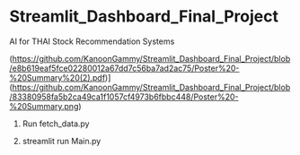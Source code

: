 # Streamlit_Dashboard_Final_Project
AI for THAI Stock Recommendation Systems

(https://github.com/KanoonGammy/Streamlit_Dashboard_Final_Project/blob/e8b619eaf5fce02280012a67dd7c56ba7ad2ac75/Poster%20-%20Summary%20(2).pdf)](https://github.com/KanoonGammy/Streamlit_Dashboard_Final_Project/blob/83380958fa5b2ca49ca1f1057cf4973b6fbbc448/Poster%20-%20Summary.png)

1. Run fetch_data.py

2. streamlit run Main.py
